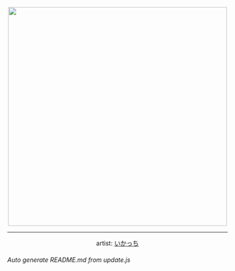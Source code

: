 
<p align="center">
  <img width="500" src="https://nekos.best/api/v2/neko/0129.png">
  <hr/>
  <center>
    artist: <a href="https://www.pixiv.net/en/artworks/87900615">いかっち</a>
  </center>
</p>


###### Auto generate README.md from update.js

